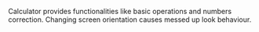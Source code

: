 Calculator provides functionalities like basic operations and numbers correction. Changing screen orientation
causes messed up look behaviour.
